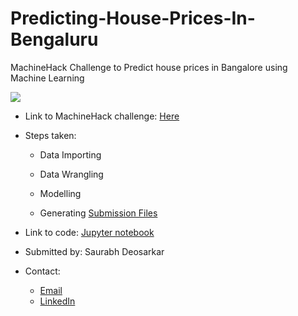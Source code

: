 # Predicting-House-Prices-In-Bengaluru
MachineHack Challenge to Predict house prices in Bangalore using Machine Learning

![](https://www.machinehack.com/wp-content/uploads/2018/03/Bengaluru-1.png)

* Link to MachineHack challenge: [Here](https://www.machinehack.com/course/predicting-house-prices-in-bengaluru/)
* Steps taken: 

	- Data Importing

	- Data Wrangling

	- Modelling

	- Generating [Submission Files](https://github.com/Saura1996/Predicting-House-Prices-In-Bengaluru-/tree/master/Submission%20files)
* Link to code: [Jupyter notebook](https://github.com/Saura1996/Predicting-House-Prices-In-Bengaluru-/blob/master/Predicting-House-Prices-In-Bengaluru_V1.ipynb)
* Submitted by: Saurabh Deosarkar
* Contact: 
	- [Email](mailto:saurabhdeosarkar100@gmail.com)
	- [LinkedIn](https://www.linkedin.com/in/saurabhdeosarkar/)
